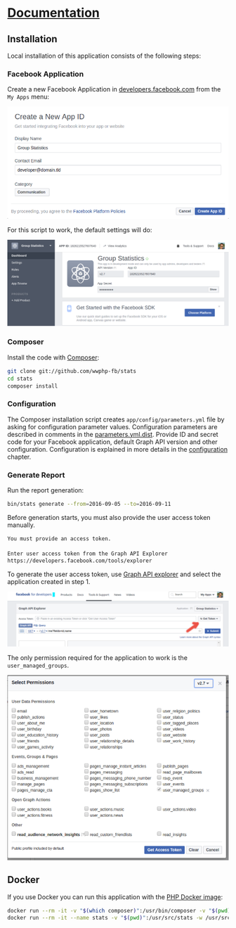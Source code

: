 # [Documentation](/README.md#documentation)

## Installation

Local installation of this application consists of the following steps:


### Facebook Application

Create a new Facebook Application in [developers.facebook.com](https://developers.facebook.com)
from the `My Apps` menu:

![Facebook Application](images/new-fb-app.png)

For this script to work, the default settings will do:

![Facebook Application Dashboard](images/fb-app-dashboard.png)


### Composer

Install the code with [Composer](https://getcomposer.org/):

```bash
git clone git://github.com/wwphp-fb/stats
cd stats
composer install
```


### Configuration

The Composer installation script creates `app/config/parameters.yml` file
by asking for configuration parameter values. Configuration parameters are
described in comments in the [parameters.yml.dist](app/config/parameters.yml.dist).
Provide ID and secret code for your Facebook application, default Graph API version
and other configuration. Configuration is explained in more details in the
[configuration](configuration.md) chapter.


### Generate Report

Run the report generation:

```bash
bin/stats generate --from=2016-09-05 --to=2016-09-11
```

Before generation starts, you must also provide the user access token manually.

```bash
You must provide an access token.

Enter user access token from the Graph API Explorer
https://developers.facebook.com/tools/explorer

```

To generate the user access token, use
[Graph API explorer](https://developers.facebook.com/tools/explorer/) and
select the application created in step 1.

![User Access Token](images/token.png)

The only permission required for the application to work is the `user_managed_groups`.

![Permissions](images/permissions.png)


## Docker

If you use Docker you can run this application with the [PHP Docker image]():

```bash
docker run --rm -it -v "$(which composer)":/usr/bin/composer -v "$(pwd)":/usr/src/stats -w /usr/src/stats php:7.0-cli composer install
docker run --rm -it --name stats -v "$(pwd)":/usr/src/stats -w /usr/src/stats php:7.0-cli bin/stats generate
```
